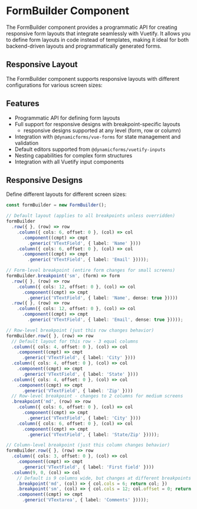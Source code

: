 # FormBuilder Component

The FormBuilder component provides a programmatic API for creating responsive form layouts that integrate seamlessly 
with Vuetify. It allows you to define form layouts in code instead of templates, making it ideal for both backend-driven
layouts and programmatically generated forms.

## Responsive Layout

The FormBuilder component supports responsive layouts with different configurations for various screen sizes:

<form-responsive/>

## Features

- Programmatic API for defining form layouts
- Full support for responsive designs with breakpoint-specific layouts
  - responsive designs supported at any level (form, row or column)
- Integration with `@dynamicforms/vue-forms` for state management and validation
- Default editors supported from `@dynamicforms/vuetify-inputs`
- Nesting capabilities for complex form structures
- Integration with all Vuetify input components

## Responsive Designs

Define different layouts for different screen sizes:

```typescript
const formBuilder = new FormBuilder();

// Default layout (applies to all breakpoints unless overridden)
formBuilder
  .row({ }, (row) => row
    .column({ cols: 6, offset: 0 }, (col) => col
      .component((cmpt) => cmpt
        .generic('VTextField', { label: 'Name' })))
    .column({ cols: 6, offset: 0 }, (col) => col
      .component((cmpt) => cmpt
        .generic('VTextField', { label: 'Email' }))));

// Form-level breakpoint (entire form changes for small screens)
formBuilder.breakpoint('sm', (form) => form
  .row({ }, (row) => row
    .column({ cols: 12, offset: 0 }, (col) => col
      .component((cmpt) => cmpt
        .generic('VTextField', { label: 'Name', dense: true }))))
  .row({ }, (row) => row
    .column({ cols: 12, offset: 0 }, (col) => col
      .component((cmpt) => cmpt
        .generic('VTextField', { label: 'Email', dense: true }))));

// Row-level breakpoint (just this row changes behavior)
formBuilder.row({ }, (row) => row
  // Default layout for this row - 3 equal columns
  .column({ cols: 4, offset: 0 }, (col) => col
    .component((cmpt) => cmpt
      .generic('VTextField', { label: 'City' })))
  .column({ cols: 4, offset: 0 }, (col) => col
    .component((cmpt) => cmpt
      .generic('VTextField', { label: 'State' })))
  .column({ cols: 4, offset: 0 }, (col) => col
    .component((cmpt) => cmpt
      .generic('VTextField', { label: 'Zip' })))
  // Row-level breakpoint - changes to 2 columns for medium screens
  .breakpoint('md', (row) => row
    .column({ cols: 6, offset: 0 }, (col) => col
      .component((cmpt) => cmpt
        .generic('VTextField', { label: 'City' })))
    .column({ cols: 6, offset: 0 }, (col) => col
      .component((cmpt) => cmpt
        .generic('VTextField', { label: 'State/Zip' }))));

// Column-level breakpoint (just this column changes behavior)
formBuilder.row({ }, (row) => row
  .column({ cols: 3, offset: 0 }, (col) => col
    .component((cmpt) => cmpt
      .generic('VTextField', { label: 'First field' })))
  .column(9, 0, (col) => col
    // Default is 9 columns wide, but changes at different breakpoints
    .breakpoint('md', (col) => { col.cols = 6; return col; })
    .breakpoint('sm', (col) => { col.cols = 12; col.offset = 0; return col; })
    .component((cmpt) => cmpt
      .generic('VTextarea', { label: 'Comments' }))));
```

<script setup>
import FormResponsive from '../components/form-responsive.vue';
</script>
